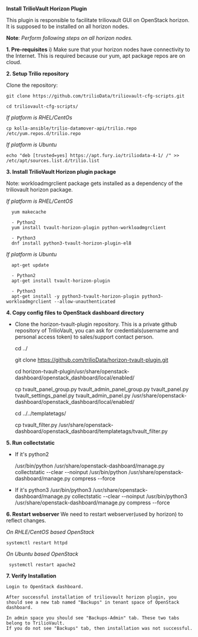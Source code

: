**Install TrilioVault Horizon Plugin**

This plugin is responsible to facilitate triliovault GUI on OpenStack horizon.
It is supposed to be installed on all horizon nodes.

**Note**: *Perform following steps on all horizon nodes.*


**1. Pre-requisites**
  i) Make sure that your horizon nodes have connectivity to the Internet. 
  This is required because our yum, apt package repos are on cloud. 
  
**2. Setup Trilio repository**

Clone the repository:


    git clone https://github.com/trilioData/triliovault-cfg-scripts.git
   
    cd triliovault-cfg-scripts/
   
  *If platform is RHEL/CentOs*

    cp kolla-ansible/trilio-datamover-api/trilio.repo /etc/yum.repos.d/trilio.repo

  *If platform is Ubuntu*
  
    echo "deb [trusted=yes] https://apt.fury.io/triliodata-4-1/ /" >> /etc/apt/sources.list.d/trilio.list

**3. Install TrilioVault Horizon plugin package**

Note: workloadmgrclient package gets installed as a dependency of the triliovault horizon package.

   *If platform is RHEL/CentOS*
   
      yum makecache

      - Python2
      yum install tvault-horizon-plugin python-workloadmgrclient
   
      - Python3
      dnf install python3-tvault-horizon-plugin-el8
      
   *If platform is Ubuntu*
   
      apt-get update

      - Python2
      apt-get install tvault-horizon-plugin
      
      - Python3
      apt-get install -y python3-tvault-horizon-plugin python3-workloadmgrclient --allow-unauthenticated
    
**4. Copy config files to OpenStack dashboard directory**

  - Clone the horizon-tvault-plugin repository. This is a private github repository of TrilioVault, you can ask for credentials(username and personal access token) to sales/support contact person.

    cd ../

    git clone https://github.com/trilioData/horizon-tvault-plugin.git
    
    cd horizon-tvault-plugin/usr/share/openstack-dashboard/openstack_dashboard/local/enabled/
    
    cp tvault_panel_group.py tvault_admin_panel_group.py tvault_panel.py tvault_settings_panel.py tvault_admin_panel.py /usr/share/openstack-dashboard/openstack_dashboard/local/enabled/
    
    cd ../../templatetags/
    
    cp tvault_filter.py /usr/share/openstack-dashboard/openstack_dashboard/templatetags/tvault_filter.py
    
     
**5. Run collectstatic**

  
- If it's python2

    /usr/bin/python /usr/share/openstack-dashboard/manage.py collectstatic --clear --noinput
    /usr/bin/python /usr/share/openstack-dashboard/manage.py compress --force

- If it's python3
    /usr/bin/python3 /usr/share/openstack-dashboard/manage.py collectstatic --clear --noinput
    /usr/bin/python3 /usr/share/openstack-dashboard/manage.py compress --force
    

**6. Restart webserver**
   We need to restart webserver(used by horizon) to reflect changes.
   
  *On RHLE/CentOS based OpenStack*
  
    systemctl restart httpd

  *On Ubuntu based OpenStack*
     
     systemctl restart apache2


**7. Verify Installation**
    
    Login to OpenStack dashboard.
    
    After successful installation of triliovault horizon plugin, you should see a new tab named "Backups" in tenant space of OpenStack dashboard.
    
    In admin space you should see "Backups-Admin" tab. These two tabs belong to TrilioVault.
    If you do not see "Backups" tab, then installation was not successful. 






















